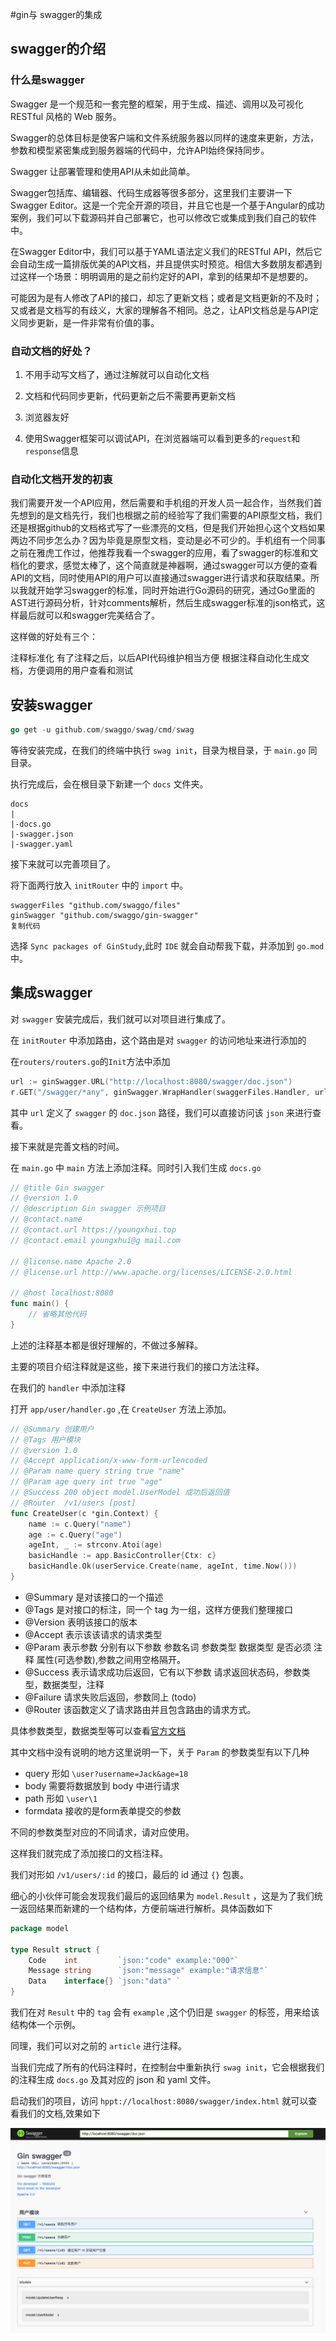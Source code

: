 #gin与 swagger的集成

[swagger的参考文档]: https://swagger.io/docs/specification/about/



## swagger的介绍

### 什么是swagger

Swagger 是一个规范和一套完整的框架，用于生成、描述、调用以及可视化 RESTful 风格的 Web 服务。

Swagger的总体目标是使客户端和文件系统服务器以同样的速度来更新，方法，参数和模型紧密集成到服务器端的代码中，允许API始终保持同步。

Swagger 让部署管理和使用API从未如此简单。

Swagger包括库、编辑器、代码生成器等很多部分，这里我们主要讲一下Swagger Editor。这是一个完全开源的项目，并且它也是一个基于Angular的成功案例，我们可以下载源码并自己部署它，也可以修改它或集成到我们自己的软件中。

在Swagger Editor中，我们可以基于YAML语法定义我们的RESTful API，然后它会自动生成一篇排版优美的API文档，并且提供实时预览。相信大多数朋友都遇到过这样一个场景：明明调用的是之前约定好的API，拿到的结果却不是想要的。

可能因为是有人修改了API的接口，却忘了更新文档；或者是文档更新的不及时；又或者是文档写的有歧义，大家的理解各不相同。总之，让API文档总是与API定义同步更新，是一件非常有价值的事。

### 自动文档的好处？

1. 不用手动写文档了，通过注解就可以自动化文档

2. 文档和代码同步更新，代码更新之后不需要再更新文档

3. 浏览器友好

4. 使用Swagger框架可以调试API，在浏览器端可以看到更多的`request`和`response`信息

### 自动化文档开发的初衷

我们需要开发一个API应用，然后需要和手机组的开发人员一起合作，当然我们首先想到的是文档先行，我们也根据之前的经验写了我们需要的API原型文档，我们还是根据github的文档格式写了一些漂亮的文档，但是我们开始担心这个文档如果两边不同步怎么办？因为毕竟是原型文档，变动是必不可少的。手机组有一个同事之前在雅虎工作过，他推荐我看一个swagger的应用，看了swagger的标准和文档化的要求，感觉太棒了，这个简直就是神器啊，通过swagger可以方便的查看API的文档，同时使用API的用户可以直接通过swagger进行请求和获取结果。所以我就开始学习swagger的标准，同时开始进行Go源码的研究，通过Go里面的AST进行源码分析，针对comments解析，然后生成swagger标准的json格式，这样最后就可以和swagger完美结合了。

这样做的好处有三个：

注释标准化
有了注释之后，以后API代码维护相当方便
根据注释自动化生成文档，方便调用的用户查看和测试

## 安装swagger

```go
go get -u github.com/swaggo/swag/cmd/swag
```

等待安装完成，在我们的终端中执行 `swag init`，目录为根目录，于 `main.go` 同目录。

执行完成后，会在根目录下新建一个 `docs` 文件夹。

```shell
docs
|
|-docs.go
|-swagger.json
|-swagger.yaml
```

接下来就可以完善项目了。

将下面两行放入 `initRouter` 中的 `import` 中。

```
swaggerFiles "github.com/swaggo/files"
ginSwagger "github.com/swaggo/gin-swagger"
复制代码
```

选择 `Sync packages of GinStudy`,此时 `IDE` 就会自动帮我下载，并添加到 `go.mod` 中。

## 集成swagger

对 `swagger` 安装完成后，我们就可以对项目进行集成了。

在 `initRouter` 中添加路由，这个路由是对 `swagger` 的访问地址来进行添加的

在`routers/routers.go`的`Init`方法中添加

```go
url := ginSwagger.URL("http://localhost:8080/swagger/doc.json")
r.GET("/swagger/*any", ginSwagger.WrapHandler(swaggerFiles.Handler, url))
```

其中 `url` 定义了 `swagger` 的 `doc.json` 路径，我们可以直接访问该 `json` 来进行查看。

接下来就是完善文档的时间。

在 `main.go` 中 `main` 方法上添加注释。同时引入我们生成 `docs.go`

```go
// @title Gin swagger
// @version 1.0
// @description Gin swagger 示例项目
// @contact.name
// @contact.url https://youngxhui.top
// @contact.email youngxhui@g mail.com

// @license.name Apache 2.0
// @license.url http://www.apache.org/licenses/LICENSE-2.0.html

// @host localhost:8080
func main() {
	// 省略其他代码
}
```

上述的注释基本都是很好理解的，不做过多解释。

主要的项目介绍注释就是这些，接下来进行我们的接口方法注释。

在我们的 `handler` 中添加注释

打开 `app/user/handler.go` ,在 `CreateUser` 方法上添加。

```go
// @Summary 创建用户
// @Tags 用户模块
// @version 1.0
// @Accept application/x-www-form-urlencoded
// @Param name query string true "name"
// @Param age query int true "age"
// @Success 200 object model.UserModel 成功后返回值
// @Router  /v1/users [post]
func CreateUser(c *gin.Context) {
	name := c.Query("name")
	age := c.Query("age")
	ageInt, _ := strconv.Atoi(age)
	basicHandle := app.BasicController{Ctx: c}
	basicHandle.Ok(userService.Create(name, ageInt, time.Now()))
}
```

- @Summary 是对该接口的一个描述
- @Tags 是对接口的标注，同一个 tag 为一组，这样方便我们整理接口
- @Version 表明该接口的版本
- @Accept 表示该该请求的请求类型
- @Param 表示参数 分别有以下参数 参数名词 参数类型 数据类型 是否必须 注释 属性(可选参数),参数之间用空格隔开。
- @Success 表示请求成功后返回，它有以下参数 请求返回状态码，参数类型，数据类型，注释
- @Failure 请求失败后返回，参数同上 (todo)
- @Router 该函数定义了请求路由并且包含路由的请求方式。


具体参数类型，数据类型等可以查看[官方文档](https://swaggo.github.io/swaggo.io/declarative_comments_format/api_operation.html)

其中文档中没有说明的地方这里说明一下，关于 `Param` 的参数类型有以下几种

- query 形如 `\user?username=Jack&age=18`
- body 需要将数据放到 body 中进行请求
- path 形如 `\user\1`
- formdata 接收的是form表单提交的参数

不同的参数类型对应的不同请求，请对应使用。

这样我们就完成了添加接口的文档注释。

我们对形如 `/v1/users/:id` 的接口，最后的 id 通过 `{}` 包裹。

细心的小伙伴可能会发现我们最后的返回结果为 `model.Result` ，这是为了我们统一返回结果而新建的一个结构体，方便前端进行解析。具体函数如下

```go
package model

type Result struct {
	Code    int         `json:"code" example:"000"`
	Message string      `json:"message" example:"请求信息"`
	Data    interface{} `json:"data" `
}

```

我们在对 `Result` 中的 `tag` 会有 `example` ,这个仍旧是 `swagger` 的标签，用来给该结构体一个示例。

同理，我们可以对之前的 `article` 进行注释。

当我们完成了所有的代码注释时，在控制台中重新执行 `swag init`，它会根据我们的注释生成 `docs.go` 及其对应的 json 和 yaml 文件。

启动我们的项目，访问 `hppt://localhost:8080/swagger/index.html` 就可以查看我们的文档,效果如下


![效果图](https://github.com/RomanSeven7/gin_study/blob/master/pic/swagger_demo.png)

